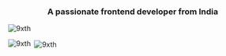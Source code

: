 <h3 align="center">A passionate frontend developer from India</h3>

<p align="left"> <img src="https://komarev.com/ghpvc/?username=9xth&label=Profile%20views&color=0e75b6&style=flat" alt="9xth" /> </p>

<p><img align="left" src="https://github-readme-stats.vercel.app/api/top-langs?username=9xth&show_icons=true&locale=en&layout=compact" alt="9xth" /></p>

<p>&nbsp;<img align="center" src="https://github-readme-stats.vercel.app/api?username=9xth&show_icons=true&locale=en" alt="9xth" /></p>

